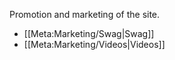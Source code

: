 Promotion and marketing of the site.

* [[Meta:Marketing/Swag|Swag]]
* [[Meta:Marketing/Videos|Videos]]